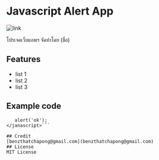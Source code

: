 # Javascript Alert App
![link](https://www.4x-treme.com/wp-content/uploads/2020/10/java-icon-images-6.jpg)

โปรเจคเว็บแอพฯ จัดทำโดย (ชื่อ)
## Features
- list 1
- list 2
- list 3
## Example code
```<javascript>
   alert('ok');
</janascript>```

## Credit
[benzthatchapong@gmail.com](benzthatchapong@gmail.com)
## License
MIT License

